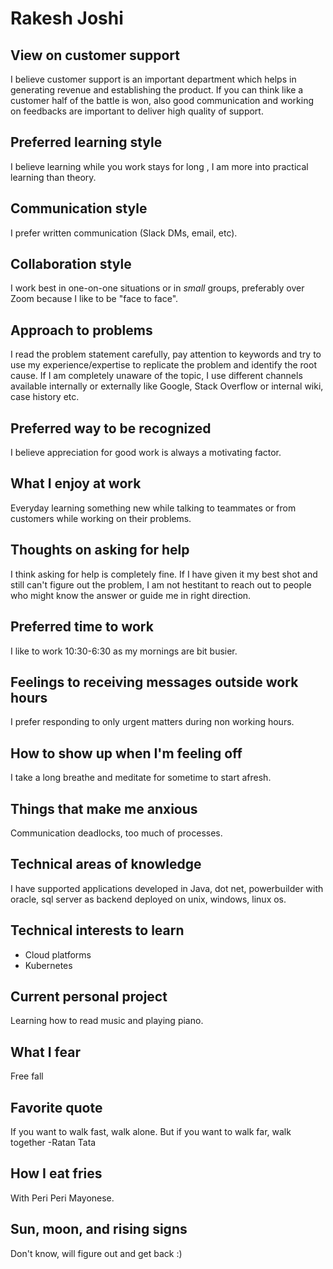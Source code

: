 # Rakesh Joshi

## View on customer support

I believe customer support is an important department which helps in generating revenue and establishing the product. If you can think like a customer half of the battle is won, also good communication and working on feedbacks are important to deliver high quality of support.

## Preferred learning style

I believe learning while you work stays for long , I am more into practical learning than theory.

## Communication style

I prefer written communication (Slack DMs, email, etc).

## Collaboration style

I work best in one-on-one situations or in _small_ groups, preferably over Zoom because I like to be "face to face".

## Approach to problems

I read the problem statement carefully, pay attention to keywords and try to use my experience/expertise to replicate the problem and identify the root cause. If I am completely unaware of the topic, I use different channels available internally or externally like Google, Stack Overflow or internal wiki, case history etc.

## Preferred way to be recognized

I believe appreciation for good work is always a motivating factor.

## What I enjoy at work

Everyday learning something new while talking to teammates or from customers while working on their problems.

## Thoughts on asking for help

I think asking for help is completely fine. If I have given it my best shot and still can't figure out the problem, I am not hestitant to reach out to people who might know the answer or guide me in right direction.

## Preferred time to work

I like to work 10:30-6:30 as my mornings are bit busier.

## Feelings to receiving messages outside work hours

I prefer responding to only urgent matters during non working hours.

## How to show up when I'm feeling off

I take a long breathe and meditate for sometime to start afresh.

## Things that make me anxious

Communication deadlocks, too much of processes.

## Technical areas of knowledge

I have supported applications developed in Java, dot net, powerbuilder with oracle, sql server as backend deployed on unix, windows, linux os.

## Technical interests to learn

- Cloud platforms
- Kubernetes

## Current personal project

Learning how to read music and playing piano.

## What I fear

Free fall

## Favorite quote

If you want to walk fast, walk alone. But if you want to walk far, walk together -Ratan Tata

## How I eat fries

With Peri Peri Mayonese.

## Sun, moon, and rising signs

Don't know, will figure out and get back :)
